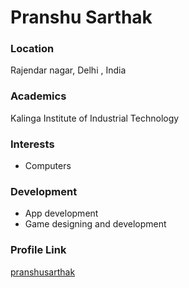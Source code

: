 # Pranshu Sarthak

### Location

Rajendar nagar, Delhi , India

### Academics

Kalinga Institute of Industrial Technology

### Interests

- Computers

### Development

- App development
- Game designing and development


### Profile Link

[pranshusarthak](https://github.com/pranshusarthak)
